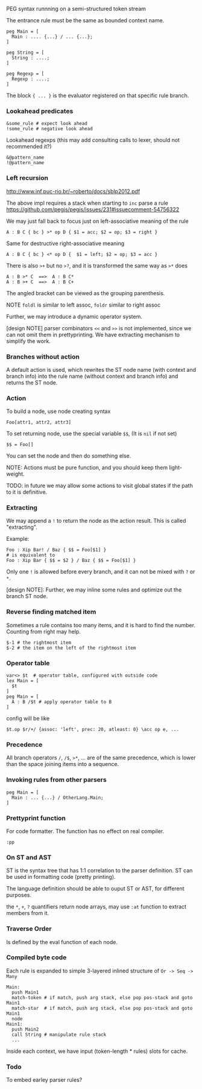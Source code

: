 PEG syntax runnning on a semi-structured token stream

The entrance rule must be the same as bounded context name.

    peg Main = [
      Main : .... {...} / ... {...};
    ]

    peg String = [
      String : ....;
    ]

    peg Regexp = [
      Regexp : ....;
    ]

The block `{ ... }` is the evaluator registered on that specific rule branch.

### Lookahead predicates

    &some_rule # expect look ahead
    !some_rule # negative look ahead

Lookahead regexps (this may add consulting calls to lexer, should not recommended it?)

    &@pattern_name
    !@pattern_name

### Left recursion

http://www.inf.puc-rio.br/~roberto/docs/sblp2012.pdf

The above impl requires a stack when starting to `inc` parse a rule
https://github.com/pegjs/pegjs/issues/231#issuecomment-54756322

We may just fall back to focus just on left-associative meaning of the rule

    A : B C { bc } >* op D { $1 = acc; $2 = op; $3 = right }

Same for destructive right-associative meaning

    A : B C { bc } <* op D {  $1 = left; $2 = op; $3 = acc }

There is also `>+` but no `>?`, and it is transformed the same way as `>*` does

    A : B >* C  ==>  A : B C*
    A : B >+ C  ==>  A : B C+

The angled bracket can be viewed as the grouping parenthesis.

NOTE `foldl` is similar to left assoc, `foldr` similar to right assoc

Further, we may introduce a dynamic operator system.

[design NOTE] parser combinators `<<` and `>>` is not implemented, since we can not omit them in prettyprinting. We have extracting mechanism to simplify the work.

### Branches without action

A default action is used, which rewrites the ST node name (with context and branch info) into the rule name (without context and branch info) and returns the ST node.

### Action

To build a node, use node creating syntax

    Foo[attr1, attr2, attr3]

To set returning node, use the special variable `$$`, (It is `nil` if not set)

    $$ = Foo[]

You can set the node and then do something else.

NOTE: Actions must be pure function, and you should keep them light-weight.

TODO: in future we may allow some actions to visit global states if the path to it is definitive.

### Extracting

We may append a `!` to return the node as the action result. This is called "extracting".

Example:

    Foo : Xip Bar! / Baz { $$ = Foo[$1] }
    # is equivalent to
    Foo : Xip Bar { $$ = $2 } / Baz { $$ = Foo[$1] }

Only one `!` is allowed before every branch, and it can not be mixed with `?` or `*`.

[design NOTE]: Further, we may inline some rules and optimize out the branch ST node.

### Reverse finding matched item

Sometimes a rule contains too many items, and it is hard to find the number. Counting from right may help.

    $-1 # the rightmost item
    $-2 # the item on the left of the rightmost item

### Operator table

    var<> $t  # operator table, configured with outside code
    lex Main = [
      $t
    ]
    peg Main = [
      A : B /$t # apply operator table to B
    ]

config will be like

    $t.op $r/+/ {assoc: 'left', prec: 20, atleast: 0} \acc op e, ...

### Precedence

All branch operators `/`, `/$`, `>*`, ... are of the same precedence, which is lower than the space joining items into a sequence.

### Invoking rules from other parsers

    peg Main = [
      Main : ... {...} / OtherLang.Main;
    ]

### Prettyprint function

For code formatter. The function has no effect on real compiler.

    :pp

### On ST and AST

ST is the syntax tree that has 1:1 correlation to the parser definition. ST can be used in formatting code (pretty printing).

The language definition should be able to ouput ST or AST, for different purposes.

the `*`, `+`, `?` quantifiers return node arrays, may use `:at` function to extract members from it.

### Traverse Order

Is defined by the eval function of each node.

### Compiled byte code

Each rule is expanded to simple 3-layered inlined structure of `Or -> Seq -> Many`

    Main:
      push Main1
      match-token # if match, push arg stack, else pop pos-stack and goto Main1
      match-star  # if match, push arg stack, else pop pos-stack and goto Main1
      node
    Main1:
      push Main2
      call String # manipulate rule stack
      ...

Inside each context, we have input (token-length * rules) slots for cache.

### Todo

To embed earley parser rules?
